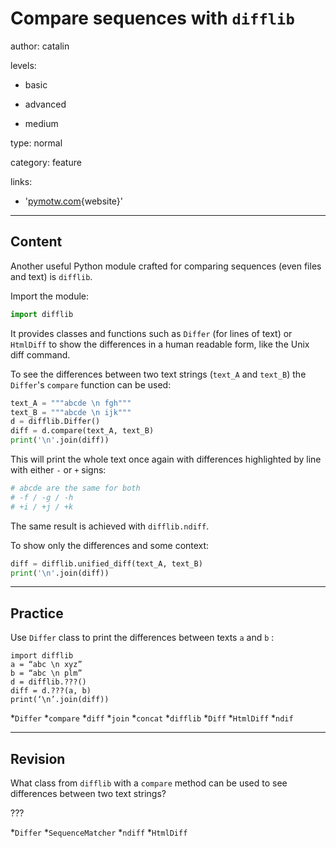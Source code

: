 # Compare sequences with `difflib`
author: catalin

levels:

  - basic

  - advanced

  - medium

type: normal

category: feature

links:

  - '[pymotw.com](https://pymotw.com/2/difflib/){website}'

---
## Content

Another useful Python module  crafted for comparing sequences (even files and text) is `difflib`.

Import the module:
```python
import difflib
```

 It provides classes and functions such as `Differ` (for lines of text) or `HtmlDiff` to show the differences in a human readable form, like the Unix diff command.

To see the differences between two text strings (`text_A` and `text_B`) the `Differ`'s `compare` function can be used:
```python
text_A = """abcde \n fgh"""
text_B = """abcde \n ijk"""
d = difflib.Differ()
diff = d.compare(text_A, text_B)
print('\n'.join(diff))

```

This will print the whole text once again with differences highlighted by line with either `-` or `+` signs:
```python
# abcde are the same for both
# -f / -g / -h
# +i / +j / +k
```
The same result is achieved with `difflib.ndiff`.

To show only the differences and some context:
```python
diff = difflib.unified_diff(text_A, text_B)
print('\n'.join(diff))
```

---
## Practice

Use `Differ` class to print the differences between texts `a` and `b`  :

```
import difflib
a = “abc \n xyz”
b = “abc \n plm”
d = difflib.???()
diff = d.???(a, b)
print(‘\n’.join(diff))
```

*`Differ` 
*`compare` 
*`diff` 
*`join` 
*`concat` 
*`difflib` 
*`Diff` 
*`HtmlDiff` 
*`ndif`

---
## Revision

What class from `difflib` with a `compare` method can be used to see differences between two text strings?

???

*`Differ` 
*`SequenceMatcher` 
*`ndiff` 
*`HtmlDiff`
